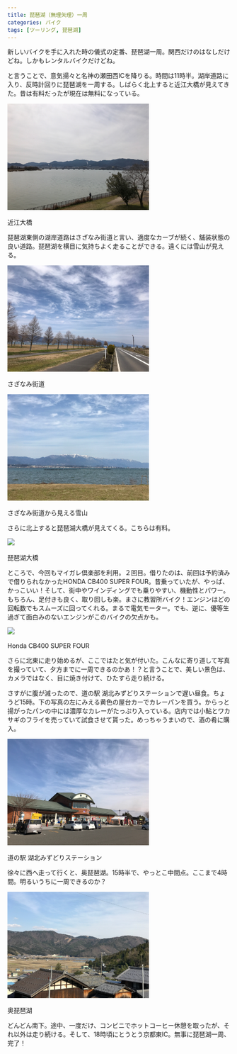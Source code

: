 ```yaml
---
title: 琵琶湖（無理矢理）一周
categories: バイク
tags: [ツーリング, 琵琶湖]
---
```

新しいバイクを手に入れた時の儀式の定番、琵琶湖一周。関西だけのはなしだけどね。しかもレンタルバイクだけどね。

と言うことで、意気揚々と名神の瀬田西ICを降りる。時間は11時半。湖岸道路に入り、反時計回りに琵琶湖を一周する。しばらく北上すると近江大橋が見えてきた。昔は有料だったが現在は無料になっている。

<div class="post-img">
<a href="/assets/images/20170408a/IMG_0611.jpeg">
<img src="/assets/images/20170408a/IMG_0611.jpeg" width="320px">
</a>
<p> 近江大橋</p>
</div>

琵琶湖東側の湖岸道路はさざなみ街道と言い、適度なカーブが続く、舗装状態の良い道路。琵琶湖を横目に気持ちよく走ることができる。遠くには雪山が見える。

<div class="post-img">
<a href="/assets/images/20170408a/IMG_0612.jpeg">
<img src="/assets/images/20170408a/IMG_0612.jpeg" width="320px">
</a>
<p> さざなみ街道</p>
</div>

<div class="post-img">
<a href="/assets/images/20170408a/IMG_0613.jpeg">
<img src="/assets/images/20170408a/IMG_0613.jpeg" width="320px">
</a>
<p> さざなみ街道から見える雪山</p>
</div>

さらに北上すると琵琶湖大橋が見えてくる。こちらは有料。

<div class="post-img">
<a href="/assets/images/20170408a/IMG_0614.jpeg">
<img src="/assets/images/20170408a/IMG_0614.jpeg" width="320px">
</a>
<p> 琵琶湖大橋</p>
</div>

ところで、今回もマイガレ倶楽部を利用。２回目。借りたのは、前回は予約済みで借りられなかったHONDA&nbsp;<span class="s1">CB400 SUPER FOUR</span>。昔乗っていたが、やっぱ、かっこいい！そして、街中やワインディングでも乗りやすい、機動性とパワー。もちろん、足付きも良く、取り回しも楽。まさに教習所バイク！エンジンはどの回転数でもスムーズに回ってくれる。まるで電気モーター。でも、逆に、優等生過ぎて面白みのないエンジンがこのバイクの欠点かも。

<div class="post-img">
<a href="/assets/images/20170408a/IMG_0623.jpeg">
<img src="/assets/images/20170408a/IMG_0623.jpeg" width="320px">
</a>
<p> Honda CB400 SUPER FOUR</p>
</div>

さらに北東に走り始めるが、ここではたと気が付いた。こんなに寄り道して写真を撮っていて、夕方までに一周できるのかあ！？と言うことで、美しい景色は、カメラではなく、目に焼き付けて、ひたすら走り続ける。

さすがに腹が減ったので、道の駅 湖北みずどりステーションで遅い昼食。ちょうど15時。下の写真の左にみえる黄色の屋台カーでカレーパンを買う。からっと揚がったパンの中には濃厚なカレーがたっぷり入っている。店内では小鮎とワカサギのフライを売っていて試食させて貰った。めっちゃうまいので、酒の肴に購入。

<div class="post-img">
<a href="/assets/images/20170408a/IMG_0631.jpeg">
<img src="/assets/images/20170408a/IMG_0631.jpeg" width="320px">
</a>
<p> 道の駅 湖北みずどりステーション</p>
</div>

徐々に西へ走って行くと、奥琵琶湖。15時半で、やっとこ中間点。ここまで4時間。明るいうちに一周できるのか？

<div class="post-img">
<a href="/assets/images/20170408a/IMG_0632.jpeg">
<img src="/assets/images/20170408a/IMG_0632.jpeg" width="320px">
</a>
<p> 奥琵琶湖</p>
</div>

どんどん南下。途中、一度だけ、コンビニでホットコーヒー休憩を取ったが、それ以外は走り続ける。そして、18時頃にとうとう京都東IC。無事に琵琶湖一周、完了！

